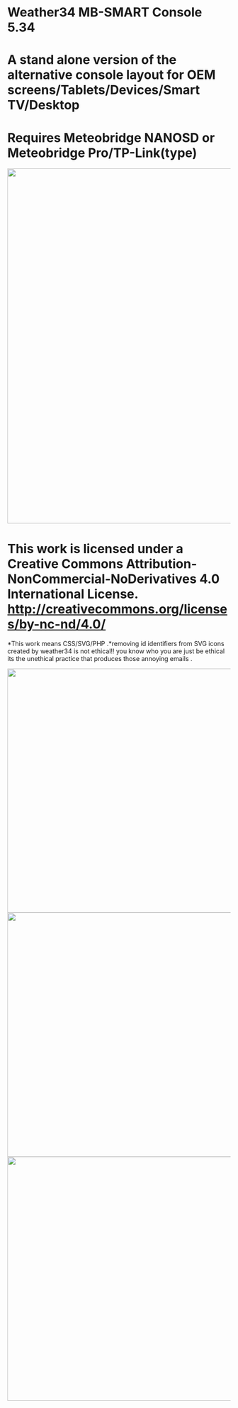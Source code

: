 # Weather34 MB-SMART Console 5.34
# A stand alone version of the alternative console layout for OEM screens/Tablets/Devices/Smart TV/Desktop
# Requires Meteobridge NANOSD or Meteobridge Pro/TP-Link(type)
 
 
 <img src="https://res.cloudinary.com/brian-underdown/image/upload/v1587803230/Screenshot_2020-04-25_Weather34_Meteobridge_weather_station_template_ekz4h1.png" width="800px">
 
 
# This work is licensed under a Creative Commons Attribution-NonCommercial-NoDerivatives 4.0 International License. http://creativecommons.org/licenses/by-nc-nd/4.0/
*This work means CSS/SVG/PHP .*removing id identifiers from SVG icons created by weather34 is not ethical!! you know who you are just be ethical its the unethical practice that produces those annoying emails .


<img src="https://res.cloudinary.com/brian-underdown/image/upload/v1587802680/console-version_wxswjh.png" width="550px">


<img src="https://res.cloudinary.com/brian-underdown/image/upload/v1587802982/Screenshot_at_Apr_25_11-22-43_ixsyda.png" width="550px">

<img src="https://res.cloudinary.com/brian-underdown/image/upload/v1587802883/weather34-smart-tv_nj2vht.png" width="550px">

